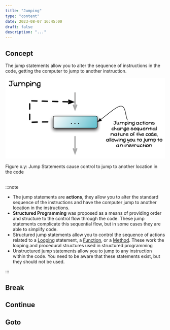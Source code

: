 ```yaml
---
title: "Jumping"
type: "content"
date: 2023-08-07 16:45:00
draft: false
description: "..."
---
```


## Concept

The jump statements allow you to alter the sequence of instructions in the code, getting the computer to jump to another instruction.

<a id="FigureJumping"></a>

![Figure x.y: Jump Statements cause control to jump to another location in the code](./images/jumping.png "Jump Statements cause control to jump to another location in the code")
<div class="caption"><span class="caption-figure-nbr">Figure x.y: </span>Jump Statements cause control to jump to another location in the code</div><br/>

:::note

- The jump statements are **actions**, they allow you to alter the standard sequence of the instructions and have the computer jump to another location in the instructions.
- **Structured Programming** was proposed as a means of providing order and structure to the control flow through the code. These jump statements complicate this sequential flow, but in some cases they are able to simplify code.
- Structured jump statements allow you to control the sequence of actions related to a [Looping](../03-looping) statement, a [Function](#), or a [Method](../../../1-sequence-and-data/1-concepts/02-method). These work the looping and procedural structures used in structured programming
- Unstructured jump statements allow you to jump to any instruction within the code. You need to be aware that these statements exist, but they should not be used.
 

:::

## Break

## Continue
## Goto

